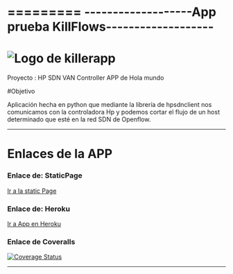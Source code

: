
=========
-------------------App prueba KillFlows-------------------
=========
![Logo de killerapp](http://www.informatica7.es/images/stories/asistencia-remota-270.jpg "Logo killerapp")
=========
Proyecto : HP SDN VAN Controller APP de Hola mundo


#Objetivo

Aplicación hecha en python que mediante la librería de hpsdnclient nos comunicamos con la controladora Hp y podemos cortar el flujo de un host determinado que esté en la red SDN de Openflow.

-------------------------------------
# Enlaces de la APP 

### Enlace de: StaticPage
[Ir a la static Page](http://xandobit.github.io/webpageSYTW.github.io/)
### Enlace de: Heroku
[Ir a App en Heroku](https://KillerApp.herokuapp.com/)



### Enlace de Coveralls
[![Coverage Status](https://coveralls.io/repos/XandoBit/KillerApp/badge.png)](https://coveralls.io/r/XandoBit/KillerApp)

-------------------------------------
